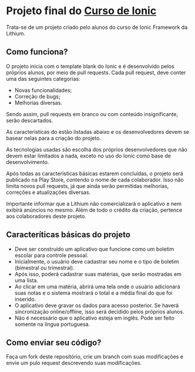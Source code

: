 # Projeto final do [Curso de Ionic](http://lithium.net.br/cursos/ionic.html)
Trata-se de um projeto criado pelo alunos do curso de Ionic Framework da Lithium. 

## Como funciona? 

O projeto inicia com o template blank do Ionic e é desenvolvido pelos próprios alunos, por meio de pull requests. Cada pull request, deve conter uma das seguintes categorias:
- Novas funcionalidades;
- Correção de bugs;
- Melhorias diversas. 

Sendo assim, pull requests em branco ou com conteúdo insignificante, serão descartados. 

As características do estão listadas abaixo e os desenvolvedores devem se basear nelas para a criação do projeto. 

As tecnologias usadas são escolha dos próprios desenvolvedores que não devem estar limitados a nada, exceto no uso do Ionic como base de desenvolvimento. 

Após todas as características básicas estarem concluídas, o projeto será publicado na Play Store, contendo o nome de cada colaborador. Isso não limita novos pull requests, já que ainda serão permitidas melhorias, correções e atualizações diversas. 

Importante informar que a Lithium não comercializará o aplicativo e nem exibirá anúncios no mesmo. Além de todo o crédito da criação, pertence aos colaboradores deste projeto. 

## Caracteríticas básicas do projeto

- Deve ser construído um aplicativo que funcione como um boletim escolar para controle pessoal.
- Inicialmente, o usuário deve cadastrar seu nome e o tipo de boletim (bimestral ou trimestral). 
- Após isso, poderá cadastrar suas matérias, que serão mostradas em uma lista. 
- Ao clicar em uma matéria, abrirá uma tela onde o usuário adicionará suas notas e o sistema mostrará o total e a média final do que foi inserido. 
- O aplicativo deve gravar os dados para acesso posterior. Se haverá sincronização online/offline, isso será decidido pelos próprios alunos. 
- Não é necessário que o aplicativo esteja em inglês. Pode ser feito somente na língua portuguesa. 

## Como enviar seu código? 

Faça um fork deste repositório, crie um branch com suas modificações e envie um pulo request descrevendo suas modificações.
